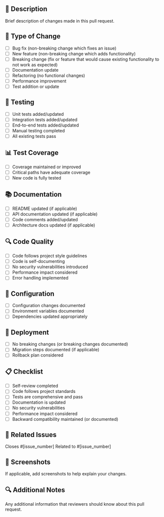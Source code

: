 ## 📝 Description

Brief description of changes made in this pull request.

## 🔄 Type of Change

- [ ] Bug fix (non-breaking change which fixes an issue)
- [ ] New feature (non-breaking change which adds functionality)
- [ ] Breaking change (fix or feature that would cause existing functionality to not work as expected)
- [ ] Documentation update
- [ ] Refactoring (no functional changes)
- [ ] Performance improvement
- [ ] Test addition or update

## 🧪 Testing

- [ ] Unit tests added/updated
- [ ] Integration tests added/updated
- [ ] End-to-end tests added/updated
- [ ] Manual testing completed
- [ ] All existing tests pass

## 📊 Test Coverage

- [ ] Coverage maintained or improved
- [ ] Critical paths have adequate coverage
- [ ] New code is fully tested

## 📚 Documentation

- [ ] README updated (if applicable)
- [ ] API documentation updated (if applicable)
- [ ] Code comments added/updated
- [ ] Architecture docs updated (if applicable)

## 🔍 Code Quality

- [ ] Code follows project style guidelines
- [ ] Code is self-documenting
- [ ] No security vulnerabilities introduced
- [ ] Performance impact considered
- [ ] Error handling implemented

## 🔧 Configuration

- [ ] Configuration changes documented
- [ ] Environment variables documented
- [ ] Dependencies updated appropriately

## 🚀 Deployment

- [ ] No breaking changes (or breaking changes documented)
- [ ] Migration steps documented (if applicable)
- [ ] Rollback plan considered

## 📋 Checklist

- [ ] Self-review completed
- [ ] Code follows project standards
- [ ] Tests are comprehensive and pass
- [ ] Documentation is updated
- [ ] No security vulnerabilities
- [ ] Performance impact considered
- [ ] Backward compatibility maintained (or documented)

## 🔗 Related Issues

Closes #[issue_number]
Related to #[issue_number]

## 📸 Screenshots

If applicable, add screenshots to help explain your changes.

## 🔍 Additional Notes

Any additional information that reviewers should know about this pull request. 
